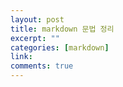 ```yaml
---
layout: post
title: markdown 문법 정리
excerpt: ""
categories: [markdown]
link:
comments: true
---
```

